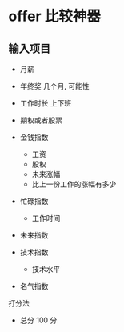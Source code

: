 # offer 比较神器

## 输入项目

- 月薪
- 年终奖 几个月, 可能性
- 工作时长 上下班
- 期权或者股票

- 金钱指数
  - 工资
  - 股权
  - 未来涨幅
  - 比上一份工作的涨幅有多少
- 忙碌指数
  - 工作时间
- 未来指数
- 技术指数
  - 技术水平
- 名气指数

打分法

- 总分 100 分
